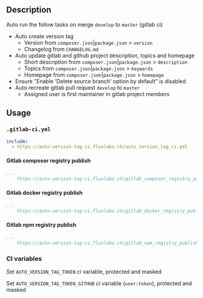 ## Description

Auto run the follow tasks on merge `develop` to `master` (gitlab ci)

- Auto create version tag
    - Version from `composer.json`|`package.json` > `version`
    - Changelog from `CHANGELOG.md`
- Auto update gitlab and github project description, topics and homepage
    - Short description from `composer.json`|`package.json` > `description`
    - Topics from `composer.json`|`package.json` > `keywords`
    - Homepage from `composer.json`|`package.json` > `homepage`
- Ensure "Enable 'Delete source branch' option by default" is disabled
- Auto recreate gitlab pull request `develop` to `master`
    - Assigned user is first maintainer in gitlab project members

## Usage

### `.gitlab-ci.yml`

```yaml
include:
  - https://auto-version-tag-ci.fluxlabs.ch/auto_version_tag_ci.yml
```

#### Gitlab composer registry publish

```yaml
...
  - https://auto-version-tag-ci.fluxlabs.ch/gitlab_composer_registry_publish_ci.yml
```

#### Gitlab docker registry publish

```yaml
...
  - https://auto-version-tag-ci.fluxlabs.ch/gitlab_docker_registry_publish_ci.yml
```

#### Gitlab npm registry publish

```yaml
...
  - https://auto-version-tag-ci.fluxlabs.ch/gitlab_npm_registry_publish_ci.yml
```

### CI variables

Set `AUTO_VERSION_TAG_TOKEN` ci variable, protected and masked

Set `AUTO_VERSION_TAG_TOKEN_GITHUB` ci variable (`user:token`), protected and masked
